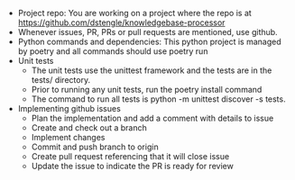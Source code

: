 - Project repo: You are working on a project where the repo is at https://github.com/dstengle/knowledgebase-processor
- Whenever issues, PR, PRs or pull requests are mentioned, use github.
- Python commands and dependencies: This python project is managed by poetry and all commands should use poetry run
- Unit tests
    - The unit tests use the unittest framework and the tests are in the tests/ directory.
    - Prior to running any unit tests, run the poetry install command
    - The command to run all tests is python -m unittest discover -s tests. 
- Implementing github issues
    - Plan the implementation and add a comment with details to issue
    - Create and check out a branch
    - Implement changes
    - Commit and push branch to origin
    - Create pull request referencing that it will close issue
    - Update the issue to indicate the PR is ready for review
